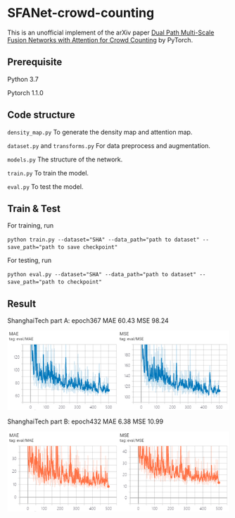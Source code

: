 # SFANet-crowd-counting

This is an unofficial implement of the arXiv paper [Dual Path Multi-Scale Fusion Networks with Attention for Crowd Counting](https://arxiv.org/abs/1902.01115) by PyTorch. 

## Prerequisite

Python 3.7

Pytorch 1.1.0

## Code structure

`density_map.py` To generate the density map and attention map. 

`dataset.py` and `transforms.py` For data preprocess and augmentation. 

`models.py` The structure of the network. 

`train.py` To train the model. 

`eval.py` To test the model. 

## Train & Test

For training, run

`python train.py --dataset="SHA" --data_path="path to dataset" --save_path="path to save checkpoint"`

For testing, run

`python eval.py --dataset="SHA" --data_path="path to dataset" --save_path="path to checkpoint"`

## Result

ShanghaiTech part A: epoch367 MAE 60.43 MSE 98.24

![](./logs/A.png)

ShanghaiTech part B: epoch432 MAE 6.38 MSE 10.99

![](./logs/B.png)
